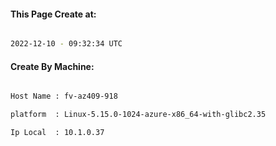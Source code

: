 
   
#### This Page Create at:

```bash

2022-12-10 - 09:32:34 UTC

```

#### Create By Machine:

```bash

Host Name : fv-az409-918

platform  : Linux-5.15.0-1024-azure-x86_64-with-glibc2.35

Ip Local  : 10.1.0.37

```

